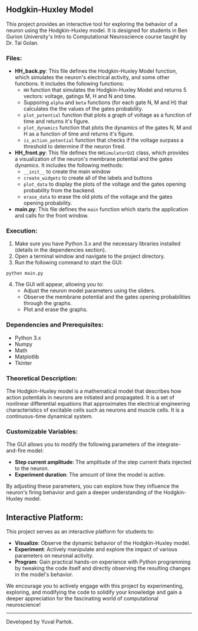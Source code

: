 ## Hodgkin-Huxley Model

This project provides an interactive tool for exploring the behavior of a neuron using the Hodgkin-Huxley model. It is designed for students in Ben Gurion University's Intro to Computational Neuroscience course taught by Dr. Tal Golan.

### Files:

- **HH_back.py**: This file defines the Hodgkin-Huxley Model function, which simulates the neuron's electrical activity, and some other functions. 
It includes the following functions:
  - `HH` function that simulates the Hodgkin-Huxley Model and returns 5 vectors: voltage, gatings M, H and N and time.
  - Supporing `alpha` and `beta` functions (for each gate N, M and H) that calculates the the values of the gates probability.
  - `plot_potential` function that plots a graph of voltage as a function of time and returns it's figure.
  - `plot_dynamics` function that plots the dynamics of the gates N, M and H as a function of time and returns it's figure.
  - `is_action_potential` function that checks if the voltage surpass a threshold to determine if the neuron fired.
- **HH_front.py**: This file defines the `HHSimulatorGUI` class, which provides a visualization of the neuron's membrane potential and the gates dynamics. 
It includes the following methods:
  - `__init__` to create the main window
  - `create_widgets` to create all of the labels and buttons
  - `plot_data` to display the plots of the voltage and the gates opening probability from the backend.
  - `erase_data` to erase the old plots of the voltage and the gates opening probability.
- **main.py**: This file defines the `main` function which starts the application and calls for the front window.

### Execution:

1. Make sure you have Python 3.x and the necessary libraries installed (details in the dependencies section).
2. Open a terminal window and navigate to the project directory.
3. Run the following command to start the GUI:

```
python main.py
```

4. The GUI will appear, allowing you to:
   - Adjust the neuron model parameters using the sliders.
   - Observe the membrane potential and the gates opening probabilities through the graphs.
   - Plot and erase the graphs.

### Dependencies and Prerequisites:

- Python 3.x
- Numpy
- Math
- Matplotlib
- Tkinter

### Theoretical Description:

The Hodgkin-Huxley model is a mathematical model that describes how action potentials in neurons are initiated and propagated. It is a set of nonlinear differential equations that approximates the electrical engineering characteristics of excitable cells such as neurons and muscle cells. It is a continuous-time dynamical system.

### Customizable Variables:

The GUI allows you to modify the following parameters of the integrate-and-fire model:

- **Step current amplitude**: The amplitude of the step current thats injected to the neuron.
- **Experiment duration**: The amount of time the model is active.

By adjusting these parameters, you can explore how they influence the neuron's firing behavior and gain a deeper understanding of the Hodgkin-Huxley model.

## Interactive Platform:

This project serves as an interactive platform for students to:

- **Visualize**: Observe the dynamic behavior of the Hodgkin-Huxley model.
- **Experiment**: Actively manipulate and explore the impact of various parameters on neuronal activity.
- **Program**: Gain practical hands-on experience with Python programming by tweaking the code itself and directly observing the resulting changes in the model's behavior.

We encourage you to actively engage with this project by experimenting, exploring, and modifying the code to solidify your knowledge and gain a deeper appreciation for the fascinating world of computational neuroscience!

---

Developed by Yuval Partok.
